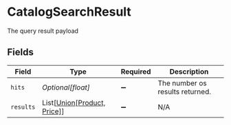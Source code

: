 # CatalogSearchResult

The query result payload


## Fields

| Field                                                                            | Type                                                                             | Required                                                                         | Description                                                                      |
| -------------------------------------------------------------------------------- | -------------------------------------------------------------------------------- | -------------------------------------------------------------------------------- | -------------------------------------------------------------------------------- |
| `hits`                                                                           | *Optional[float]*                                                                | :heavy_minus_sign:                                                               | The number os results returned.                                                  |
| `results`                                                                        | List[[Union[Product, Price]](../../models/shared/catalogsearchresultresults.md)] | :heavy_minus_sign:                                                               | N/A                                                                              |